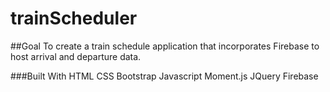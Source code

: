 # trainScheduler

##Goal
To create a train schedule application that incorporates Firebase to host arrival and departure data.

###Built With
HTML
CSS
Bootstrap
Javascript
Moment.js
JQuery
Firebase

